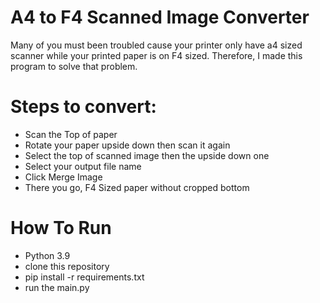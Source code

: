 # A4 to F4 Scanned Image Converter
Many of you must been troubled cause your printer only have a4 sized scanner while your printed paper is on F4 sized.
Therefore, I made this program to solve that problem.

# Steps to convert:
* Scan the Top of paper
* Rotate your paper upside down then scan it again
* Select the top of scanned image then the upside down one
* Select your output file name
* Click Merge Image
* There you go, F4 Sized paper without cropped bottom

# How To Run
* Python 3.9
* clone this repository
* pip install -r requirements.txt
* run the main.py
